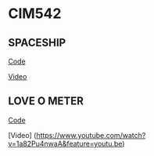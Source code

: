 # CIM542


## SPACESHIP

[Code](code/SPACESHIP/SPACESHIP.ino)

[Video](https://youtu.be/Ji-qHLZ8gV8)

## LOVE O METER

[Code](code/love/LOVE.ino)

[Video] (https://www.youtube.com/watch?v=1a82Pu4nwaA&feature=youtu.be)
